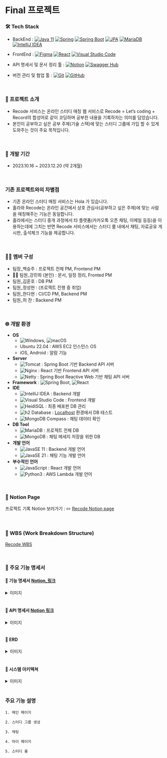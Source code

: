 # Final 프로젝트 

### 🛠️ Tech Stack
- BackEnd : 
[![Java 11](https://img.shields.io/badge/Java-11-red?style=flat-square&logo=Java&logoColor=white)](https://www.oracle.com/java/technologies/javase-jdk11-downloads.html)
[![Spring](https://img.shields.io/badge/-Spring-6DB33F?style=flat-square&logo=Spring&logoColor=white)](https://spring.io/)
[![Spring Boot](https://img.shields.io/badge/-Spring_Boot-6DB33F?style=flat-square&logo=SpringBoot&logoColor=white)](https://spring.io/projects/spring-boot)
[![JPA](https://img.shields.io/badge/-JPA-007396?style=flat-square&logo=Java&logoColor=white)](https://spring.io/projects/spring-data-jpa)
[![MariaDB](https://img.shields.io/badge/-MariaDB-003545?style=flat-square&logo=MariaDB&logoColor=white)](https://mariadb.org/)
[![IntelliJ IDEA](https://img.shields.io/badge/-IntelliJ_IDEA-000000?style=flat-square&logo=IntelliJIDEA&logoColor=white)](https://www.jetbrains.com/idea/)

- FrontEnd : 
[![Figma](https://img.shields.io/badge/-Figma-F24E1E?style=flat-square&logo=Figma&logoColor=white)](https://www.figma.com/)
[![React](https://img.shields.io/badge/-React-61DAFB?style=flat-square&logo=React&logoColor=white)](https://reactjs.org/)
[![Visual Studio Code](https://img.shields.io/badge/-Visual_Studio_Code-007ACC?style=flat-square&logo=Visual%20Studio%20Code&logoColor=white)](https://code.visualstudio.com/)

- API 명세서 및 문서 정리 툴 : 
[![Notion](https://img.shields.io/badge/-Notion-000000?style=flat-square&logo=Notion&logoColor=white)](https://www.notion.so/)
[![Swagger Hub](https://img.shields.io/badge/-Swagger_Hub-85EA2D?style=flat-square&logo=Swagger&logoColor=black)](https://swagger.io/tools/swaggerhub/)

- 버전 관리 및 협업 툴 : 
[![Git](https://img.shields.io/badge/-Git-F05032?style=flat-square&logo=Git&logoColor=white)](https://git-scm.com/)
[![GitHub](https://img.shields.io/badge/-GitHub-181717?style=flat-square&logo=GitHub&logoColor=white)](https://github.com/)

<br> 

### 📝 프로젝트 소개
- Recode 서비스는 온라인 스터디 매칭 웹 서비스로 Recode = Let’s coding + Record의 합성어로 같이 코딩하며 공부한 내용을 기록하자는 의미를 담았습니다.
- 본인이 공부하고 싶은 공부 주제(기술 스택)에 맞는 스터디 그룹에 가입 할 수 있게 도와주는 것이 주요 목적입니다.

<br> 

### 📆 개발 기간 
- 2023.10.16 ~ 2023.12.20 (약 2개월) 

<br> 
  
### 기존 프로젝트와의 차별점
- 기존 온라인 스터디 매칭 서비스는 Hola 가 있습니다.
- 홀라와 Recode는 온라인 공간에서 상호 관심사(공부하고 싶은 주제)에 맞는 사람을 매칭해주는 기능은 동일합니다.
- 홀라에서는 스터디 중개 과정에서 타 플랫폼(카카오톡 오픈 채팅, 이메일 등등)을 이용하는데에 그치는 반면 Recode 서비스에서는 스터디 룸 내에서 채팅, 자료공유 게시판, 출석체크 기능을 제공합니다.

<br> 

### 👨‍💻 멤버 구성 
- 팀장_백승주 : 프로젝트 전체 PM, Frontend PM 
- 🙋‍♀️ 팀원_강민희 (본인) : 문서, 일정 정리, Fronted PM
- 팀원_김훈호 : DB PM
- 팀원_정성현 : (프로젝트 진행 중 취업) 
- 팀원_한다현 :  CI/CD PM, Backend PM
- 팀원_허 찬 : Backend PM

<br> 

### 🌐 개발 환경 
- **OS**
    - ![Windows](https://img.shields.io/badge/Windows-0078D6?style=plastic&logo=windows&logoColor=white), ![macOS](https://img.shields.io/badge/macOS-000000?style=plastic&logo=apple&logoColor=white)
    - Ubuntu 22.04 : AWS EC2 인스턴스 OS
    - iOS, Android : 알람 기능
- **Server**
    - ![Tomcat](https://img.shields.io/badge/Tomcat-F8DC75?style=plastic&logo=apache-tomcat&logoColor=black) : Spring Boot 기반 Backend API 서버
    - ![Nginx](https://img.shields.io/badge/Nginx-009639?style=plastic&logo=nginx&logoColor=white) : React 기반 Frontend API 서버
    - ![Netty](https://img.shields.io/badge/Netty-415D46?style=plastic&logo=Netty&logoColor=white) : Spring Boot Reactive Web 기반 채팅 API 서버
- **Framework** : ![Spring Boot](https://img.shields.io/badge/Spring_Boot-6DB33F?style=plastic&logo=spring-boot&logoColor=white), ![React](https://img.shields.io/badge/React-61DAFB?style=plastic&logo=react&logoColor=white)
- **IDE**
    - ![IntelliJ IDEA](https://img.shields.io/badge/IntelliJ_IDEA-000000?style=plastic&logo=intellij-idea&logoColor=white) : Backend 개발
    - ![Visual Studio Code](https://img.shields.io/badge/Visual_Studio_Code-007ACC?style=plastic&logo=visual-studio-code&logoColor=white) : Frontend 개발
    - ![HeidiSQL](https://img.shields.io/badge/HeidiSQL-9C27B0?style=plastic&logo=HeidiSQL&logoColor=white) : 최종 배포판 DB 관리
    - ![h2 Database](https://img.shields.io/badge/h2_Database-00457C?style=plastic&logo=h2&logoColor=white) : [Localhost](http://Localhost) 환경에서 DB 테스트
    - ![MongoDB Compass](https://img.shields.io/badge/MongoDB_Compass-47A248?style=plastic&logo=mongodb&logoColor=white) : 채팅 데이터 확인
- **DB Tool**
    - ![MariaDB](https://img.shields.io/badge/MariaDB-003545?style=plastic&logo=mariadb&logoColor=white) : 프로젝트 전체 DB
    - ![MongoDB](https://img.shields.io/badge/MongoDB-47A248?style=plastic&logo=mongodb&logoColor=white) : 채팅 메세지 저장을 위한 DB
- **개발 언어**
    - ![JavaSE 11](https://img.shields.io/badge/Java_SE_11-007396?style=plastic&logo=java&logoColor=white) : Backend 개발 언어
    - ![JavaSE 21](https://img.shields.io/badge/Java_SE_21-007396?style=plastic&logo=java&logoColor=white) : 채팅 기능 개발 언어
- **부수적인 언어**
    - ![JavaScript](https://img.shields.io/badge/JavaScript-F7DF1E?style=plastic&logo=javascript&logoColor=black) : React 개발 언어
    - ![Python3](https://img.shields.io/badge/Python_3-3776AB?style=plastic&logo=python&logoColor=white) : AWS Lambda 개발 언어


<br>


### 📝 Notion Page 
프로젝트 기록 Notion 보러가기 : ✏️ [Recode Notion page ](https://www.notion.so/Recode-Project-b7f5aae1842d434cb56b61cd655d7c8f)

<br>

### 📆 WBS (Work Breakdown Structure)
[Recode WBS](https://docs.google.com/spreadsheets/d/1g9SNr9Wtk2Ag40zXaVhdDxNf1PJvWBMJU3m0X9w3-DM/edit#gid=397150525)

<br>

### 📄 주요 기능 명세서
#### 📌 기능 명세서 [Notion_링크](https://www.notion.so/2b288647f6734f8ca7c67b0b95290c74?v=d3cb78329e324a92b004dfa917fe5933)
 <details>
  <summary> 이미지 </summary>
  <img width="1386" alt="image" src="https://github.com/minhee810/ReCode-BE/assets/100061907/e025ee37-a42a-4ef3-93f2-9a109f3b7096">
</details>

<br>

#### 📌 API 명세서 [Notion 링크](https://www.notion.so/API-ver-2-f76b1841beb2407c80dae8cd56b953f7)
 <details>
    <summary> 이미지 </summary>
    - 전체 목록 
    <img width="1106" alt="image" src="https://github.com/minhee810/ReCode-BE/assets/100061907/c403dd67-3b56-4a74-97a6-a107b3f18943">
    - Request / Response 응답 형식 <br>
    <img width="508" alt="image" src="https://github.com/minhee810/ReCode-BE/assets/100061907/c8f6f797-5ce7-47b9-924e-2c6fc6c3ec55">
    <img width="510" alt="image" src="https://github.com/minhee810/ReCode-BE/assets/100061907/2da554d9-6881-4c4c-ae97-22bab4ae4dce">
 </details>

<br>

#### 📌 ERD
<details>
    <summary> 이미지 </summary>
    <img width="1101" alt="image" src="https://github.com/minhee810/ReCode-BE/assets/100061907/fb74450a-71af-4c36-9d67-1d8aef20d2cb">
</details>

<br>

#### 📌 시스템 아키텍쳐 
<details> 
    <summary> 이미지 </summary>
    <img width="827" alt="image" src="https://github.com/minhee810/ReCode-BE/assets/100061907/99c6e4cb-8221-45de-aafc-b5c862735522">
</details>

<br>

### 주요 기능 설명

    1. 메인 페이지

    2. 스터디 그룹 생성

    3. 채팅

    4. 마이 페이지

    5. 스터디 룸
    


